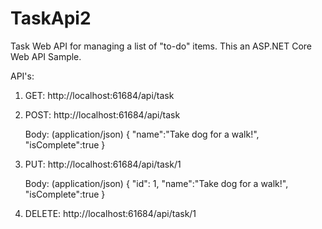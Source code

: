 # TaskApi2
Task Web API for managing a list of "to-do" items.
This an ASP.NET Core Web API Sample.

API's:
 1. GET: http://localhost:61684/api/task

 2. POST: http://localhost:61684/api/task

      Body: (application/json)
      {
          "name":"Take dog for a walk!",
          "isComplete":true
      }
      
 3. PUT: http://localhost:61684/api/task/1
 
      Body: (application/json)
      {
          "id": 1,
          "name":"Take dog for a walk!",
          "isComplete":true
      }
  
 4. DELETE: http://localhost:61684/api/task/1
  
